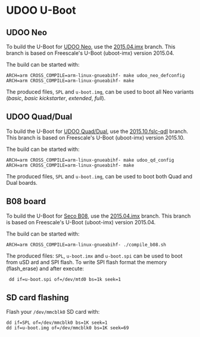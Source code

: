 UDOO U-Boot
===========

UDOO Neo
--------
To build the U-Boot for [UDOO Neo](http://www.udoo.org/udoo-neo/), use the [2015.04.imx](https://github.com/UDOOboard/uboot-imx/tree/2015.04.imx) branch.
This branch is based on Freescale's U-Boot (uboot-imx) version 2015.04.

The build can be started with:

    ARCH=arm CROSS_COMPILE=arm-linux-gnueabihf- make udoo_neo_defconfig
    ARCH=arm CROSS_COMPILE=arm-linux-gnueabihf- make

The produced files, `SPL` and `u-boot.img`, can be used to boot all Neo variants (*basic*, *basic kickstarter*, *extended*, *full*).

UDOO Quad/Dual
--------------

To build the U-Boot for [UDOO Quad/Dual](http://www.udoo.org/udoo-dual-and-quad/), use the [2015.10.fslc-qdl](https://github.com/UDOOboard/uboot-imx/tree/2015.10.fslc-qdl) branch.
This branch is based on Freescale's U-Boot (uboot-imx) version 2015.10.

The build can be started with:

    ARCH=arm CROSS_COMPILE=arm-linux-gnueabihf- make udoo_qd_config
    ARCH=arm CROSS_COMPILE=arm-linux-gnueabihf- make

The produced files, `SPL` and `u-boot.img`, can be used to boot both Quad and Dual boards.

B08 board
--------------
To build the U-Boot for [Seco B08](http://www.seco.com/prods/it/sbc-b08.html), use the [2015.04.imx](https://github.com/UDOOboard/uboot-imx/tree/2015.04.imx) branch.
This branch is based on Freescale's U-Boot (uboot-imx) version 2015.04.

The build can be started with:

    ARCH=arm CROSS_COMPILE=arm-linux-gnueabihf- ./compile_b08.sh

The produced files: `SPL`, `u-boot.imx` and `u-boot.spi` can be used to boot from uSD ard and SPI flash.
To write SPI flash format the memory (flash_erase) and after execute: 

     dd if=u-boot.spi of=/dev/mtd0 bs=1k seek=1 

SD card flashing
----------------
Flash your `/dev/mmcblk0` SD card with:

    dd if=SPL of=/dev/mmcblk0 bs=1K seek=1
    dd if=u-boot.img of=/dev/mmcblk0 bs=1K seek=69
